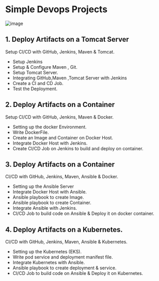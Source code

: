 # Simple Devops Projects
![image](https://github.com/user-attachments/assets/d0d0a54e-f615-4e3b-9357-75257c9ea419)

## 1. Deploy Artifacts on a Tomcat Server
Setup CI/CD with GitHub, Jenkins, Maven & Tomcat.
- Setup Jenkins
- Setup & Configure Maven , Git.
- Setup Tomcat Server.
- Integrating GitHub,Maven ,Tomcat Server with Jenkins
- Create a CI and CD Job.
- Test the Deployment.

## 2. Deploy Artifacts on a Container
Setup CI/CD with GitHub, Jenkins, Maven & Docker.
- Setting up the docker Environment.
- Write DockerFile.
- Create an Image and Container on Docker Host.
- Integrate Docker Host with Jenkins.
- Create CI/CD Job on Jenkins to build and deploy on container.

## 3. Deploy Artifacts on a Container
CI/CD with GitHub, Jenkins, Maven, Ansible & Docker.
- Setting up the Ansible Server
- Integrate Docker Host with Ansible.
- Ansible playbook to create Image.
- Ansible playbook to create Container.
- Integrate Ansible with Jenkins.
- CI/CD Job to build code on Ansible & Deploy it on docker container.

## 4. Deploy Artifacts on a Kubernetes.
CI/CD with GitHub, Jenkins, Maven, Ansible & Kubernetes.
- Setting up the Kubernetes (EKS).
- Write pod service and deployment manifest file.
- Integrate Kubernetes with Ansible.
- Ansible playbook to create deployment & service.
- CI/CD Job to build code on Ansible & Deploy it on Kubernetes.
